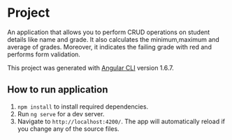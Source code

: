 # Project

An application that allows you to perform CRUD operations on student details like name and grade. It also calculates the minimum,maximum and average of grades. Moreover, it indicates the failing grade with red and performs form validation.

This project was generated with [Angular CLI](https://github.com/angular/angular-cli) version 1.6.7.

## How to run application

1. `npm install` to install required dependencies.
2. Run `ng serve` for a dev server. 
3. Navigate to `http://localhost:4200/`. The app will automatically reload if you change any of the source files.
